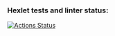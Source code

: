 ### Hexlet tests and linter status:
[![Actions Status](https://github.com/liz4chernyshova/qa-auto-engineer-javascript-project-89/actions/workflows/hexlet-check.yml/badge.svg)](https://github.com/liz4chernyshova/qa-auto-engineer-javascript-project-89/actions)